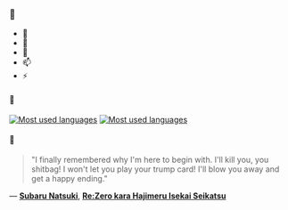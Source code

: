 ### 👋

- 🔭
- 🌱
- 💬
- 📫
- ⚡

#### 🧏

[![Most used languages](https://github-readme-stats-aynah.vercel.app/api/top-langs/?username=aynh&theme=solarized-dark&langs_count=6&layout=compact&hide_title=true)](https://github.com/anuraghazra/github-readme-stats#gh-dark-mode-only)
[![Most used languages](https://github-readme-stats-aynah.vercel.app/api/top-langs/?username=aynh&theme=solarized-light&langs_count=6&layout=compact&hide_title=true)](https://github.com/anuraghazra/github-readme-stats#gh-light-mode-only)

#### 💬

> "I finally remembered why I'm here to begin with. I'll kill you, you shitbag! I won't let you play your trump card! I'll blow you away and get a happy ending."

&mdash; [**Subaru Natsuki**](https://myanimelist.net/character.php?q=Subaru%20Natsuki&cat=character), [**Re:Zero kara Hajimeru Isekai Seikatsu**](https://myanimelist.net/search/all?q=Re%3AZero%20kara%20Hajimeru%20Isekai%20Seikatsu&cat=all)
